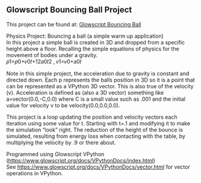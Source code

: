 ## Glowscript Bouncing Ball Project  
This project can be found at: [Glowscript Bouncing Ball](https://www.glowscript.org/#/user/bauer0313/folder/MyPrograms/program/BouncingBallProject)

Physics Project: Bouncing a ball (a simple warm up application)  
In this project a simple ball is created in 3D and dropped from a specific height above a floor. Recalling the simple equations of physics for the movement of bodies under a gravity.  
𝑝1=𝑝0+𝑣0𝑡+12𝑎0𝑡2 , 𝑣1=𝑣0+𝑎0𝑡  

Note in this simple project, the acceleration due to gravity is constant and directed down. Each p represents the balls position in 3D so it is a point that can be represented as a VPython 3D vector. This is also true of the velocity (v). Acceleration is defined as (also a 3D vector) something like a=vector(0.0,-C,0.0) where C is a small value such as .001 and the initial value for velocity v to be velocity(0.0,0.0,0.0).  

This project is a loop updating the position and velocity vectors each iteration using some value for t. Starting with t=.1 and modifying it to make the simulation “look” right. The reduction of the height of the bounce is simulated, resulting from energy loss when contacting with the table, by multiplying the velocity by .9 or there about. 

Programmed using Glowscript VPython (https://www.glowscript.org/docs/VPythonDocs/index.html)  
See https://www.glowscript.org/docs/VPythonDocs/vector.html for vector operations in VPython.
